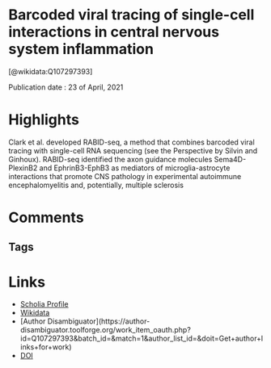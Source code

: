 
Barcoded viral tracing of single-cell interactions in central nervous system inflammation
=========================================================================================
  
  [@wikidata:Q107297393]  
  
Publication date : 23 of April, 2021  

# Highlights

 Clark et al. developed RABID-seq, a method that combines barcoded viral tracing with single-cell RNA sequencing (see the Perspective by Silvin and Ginhoux). RABID-seq identified the axon guidance molecules Sema4D-PlexinB2 and EphrinB3-EphB3 as mediators of microglia-astrocyte interactions that promote CNS pathology in experimental autoimmune encephalomyelitis and, potentially, multiple sclerosis

 
# Comments

## Tags

# Links
  
 * [Scholia Profile](https://scholia.toolforge.org/work/Q107297393)  
 * [Wikidata](https://www.wikidata.org/wiki/Q107297393)  
 * [Author Disambiguator](https://author-
disambiguator.toolforge.org/work_item_oauth.php?id=Q107297393&batch_id=&match=1&author_list_id=&doit=Get+author+links+for+work)  
 * [DOI](https://doi.org/10.1126/SCIENCE.ABF1230)  
